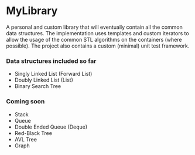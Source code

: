 # MyLibrary
A personal and custom library that will eventually contain all the common data structures. The implementation uses templates and custom iterators to allow the usage of the common STL algorithms on the containers (where possible). The project also contains a custom (minimal) unit test framework.

### Data structures included so far

- Singly Linked List (Forward List)
- Doubly Linked List (List)
- Binary Search Tree

### Coming soon

- Stack
- Queue
- Double Ended Queue (Deque)
- Red-Black Tree
- AVL Tree
- Graph
